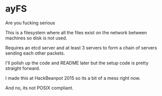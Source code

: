 # ayFS
Are you fucking serious

This is a filesystem where all the files exist on the network between machines so disk is not used.

Requires an etcd server and at least 3 servers to form a chain of servers sending each other packets. 

I'll polish up the code and README later but the setup code is pretty straight forward.

I made this at HackBeanpot 2015 so its a bit of a mess right now.

And no, its not POSIX compliant.
